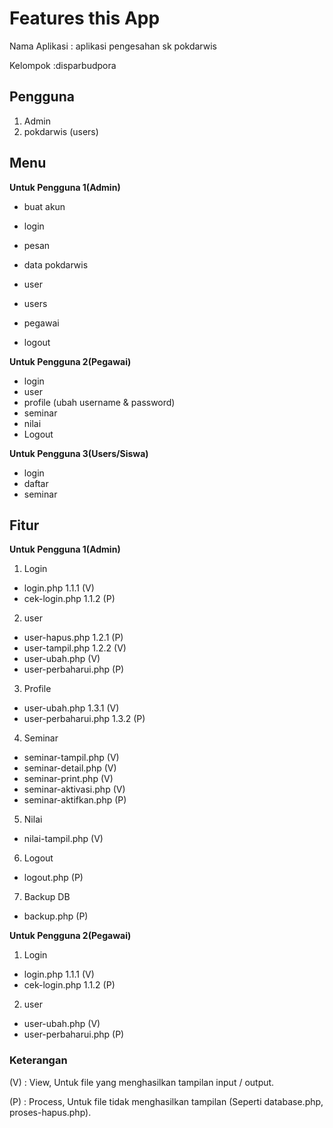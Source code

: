 # Features this App

Nama Aplikasi : aplikasi pengesahan sk pokdarwis

Kelompok :disparbudpora

## Pengguna

1. Admin
3. pokdarwis (users)

## Menu

**Untuk Pengguna 1(Admin)**

- buat akun
- login
- pesan
- data pokdarwis

- user
- users
- pegawai
- logout

**Untuk Pengguna 2(Pegawai)**

- login
- user
- profile (ubah username & password)
- seminar
- nilai
- Logout

**Untuk Pengguna 3(Users/Siswa)**

- login
- daftar
- seminar

## Fitur

**Untuk Pengguna 1(Admin)**

1. Login

- login.php 1.1.1 (V)
- cek-login.php 1.1.2 (P)

2. user

- user-hapus.php 1.2.1 (P)
- user-tampil.php 1.2.2 (V)
- user-ubah.php (V)
- user-perbaharui.php (P)

3. Profile

- user-ubah.php 1.3.1 (V)
- user-perbaharui.php 1.3.2 (P)

4. Seminar

- seminar-tampil.php (V)
- seminar-detail.php (V)
- seminar-print.php (V)
- seminar-aktivasi.php (V)
- seminar-aktifkan.php (P)

5. Nilai

- nilai-tampil.php (V)

6. Logout

- logout.php (P)

7. Backup DB

- backup.php (P)

**Untuk Pengguna 2(Pegawai)**

1. Login

- login.php 1.1.1 (V)
- cek-login.php 1.1.2 (P)

2. user

- user-ubah.php (V)
- user-perbaharui.php (P)

### Keterangan

(V) : View, Untuk file yang menghasilkan tampilan input / output.

(P) : Process, Untuk file tidak menghasilkan tampilan (Seperti database.php, proses-hapus.php).
